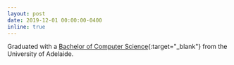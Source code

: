 ```yaml
---
layout: post
date: 2019-12-01 00:00:00-0400
inline: true
---
```


Graduated with a [Bachelor of Computer Science](https://www.adelaide.edu.au/degree-finder/2022/bcomp_bcmpsci.html){:target="_blank"} from the University of Adelaide.
